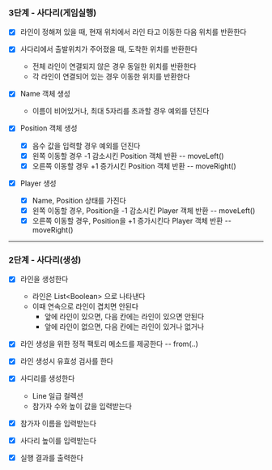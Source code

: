 ### 3단계 - 사다리(게임실행)

- [x] 라인이 정해져 있을 때, 현재 위치에서 라인 타고 이동한 다음 위치를 반환한다
- [x] 사다리에서 출발위치가 주어졌을 때, 도착한 위치를 반환한다
    - 전체 라인이 연결되지 않은 경우 동일한 위치를 반환한다
    - 각 라인이 연결되어 있는 경우 이동한 위치를 반환한다

- [x] Name 객체 생성
    - 이름이 비어있거나, 최대 5자리를 초과할 경우 예외를 던진다
- [x] Position 객체 생성
    - [x] 음수 값을 입력할 경우 예외를 던진다
    - [x] 왼쪽 이동할 경우 -1 감소시킨 Position 객체 반환 -- moveLeft()
    - [x] 오른쪽 이동할 경우 +1 증가시킨 Position 객체 반환 -- moveRight()
- [x] Player 생성
    - [x] Name, Position 상태를 가진다
    - [x] 왼쪽 이동할 경우, Position을 -1 감소시킨 Player 객체 반환 -- moveLeft()
    - [x] 오른쪽 이동할 경우, Position을 +1 증가시킨다 Player 객체 반환 -- moveRight()

---

### 2단계 - 사다리(생성)

- [x] 라인을 생성한다
    - 라인은 List\<Boolean\> 으로 나타낸다
    - 이때 연속으로 라인이 겹치면 안된다
        - 앞에 라인이 있으면, 다음 칸에는 라인이 있으면 안된다
        - 앞에 라인이 없으면, 다음 칸에는 라인이 있거나 없거나
- [x] 라인 생성을 위한 정적 팩토리 메소드를 제공한다 -- from(..)
- [x] 라인 생성시 유효성 검사를 한다

- [x] 사디리를 생성한다
    - Line 일급 컬렉션
    - 참가자 수와 높이 값을 입력받는다

- [x] 참가자 이름을 입력받는다
- [x] 사다리 높이를 입력받는다
- [x] 실행 결과를 출력한다
          
